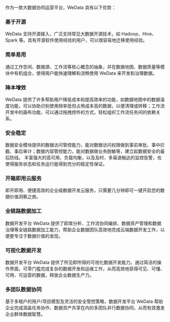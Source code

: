 作为一款大数据协同运营平台，WeData 具有以下优势：

### 基于开源
WeData 支持开源接入，广泛支持常见大数据开源技术，如 Hadoop、Hive、Spark 等。具有开源软件使用经验的用户，可以很容易地迁移使用经验。

### 简单易用
通过工作空间、数据源、工作流等核心概念的抽象，并在数据地图、数据质量等模块中有机组合，使得用户能快速理解和流畅使用 WeData 来开发和治理数据。

### 降本增效
WeData 提供了许多帮助用户降低成本和提高效率的功能，如数据地图中的数据温度功能，可以协助识别使用频率低但占用成本高的数据，以便清理或转移；工作流开发中的画布功能，可以通过拖拽控件的方式，轻松组织工作流任务间的依赖关系。

### 安全稳定
数据安全模块提供的数据访问管控能力，能对数据访问权限做到事前审批、事中拦截、事后审计；数据内容管控能力，能对数据做业务脱敏等，建立起数据安全的最后防线。
丰富强大的高可用、负载均衡，以及及时、多渠道触达的监控告警，也使得服务状态和任务运行能得到充分的稳定性保证。


### 开箱即用云服务
即开即用、便捷高效的企业级数据开发云服务，只需要几分钟即可一键开启您的数据价值洞察之旅。

### 全链路数据加工
数据开发平台 WeData 提供了即席分析、工作流协同编排、数据资产管理和数据治理等全链路数据加工能力，帮助企业数据团队高效地完成云端数据开发工作，以便更专注于数据价值的发现。

### 可视化数据开发
数据开发平台 WeData 提供了所见即所得的可视化数据开发能力。通过简洁的操作界面，可零门槛完成复杂的数据开发和运维工作，从而高效地获得可见、可懂、可用、可运营的数据，释放企业数据生产力。

### 多团队数据协同
基于多租户的用户/项目模型及灵活的安全管控策略，数据开发平台 WeData 帮助企业完成涵盖任务协作、数据资产共享在内的多团队并行数据协同，从而有效激发企业群体数据智慧。
